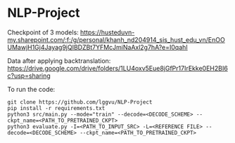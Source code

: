 # NLP-Project

Checkpoint of 3 models: https://husteduvn-my.sharepoint.com/:f:/g/personal/khanh_nd204914_sis_hust_edu_vn/EnOOUMawjH1Gj4Jayag9jQIBDZBt7YFMcJmiNaAxl2g7hA?e=I0qahI

Data after applying backtranslation: https://drive.google.com/drive/folders/1LU4oxv5Eue8jGfPr17IrEkke0EH2BI6c?usp=sharing  

To run the code:
```
git clone https://github.com/lggvu/NLP-Project
pip install -r requirements.txt
python3 src/main.py --mode="train" --decode=<DECODE_SCHEME> --ckpt_name=<PATH_TO_PRETRAINED_CKPT>
python3 evaluate.py -I=<PATH_TO_INPUT_SRC> -L=<REFERENCE FILE> --decode=<DECODE_SCHEME> --ckpt_name=<PATH_TO_PRETRAINED_CKPT>
```
